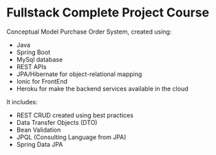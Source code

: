 # Fullstack Complete Project Course

Conceptual Model Purchase Order System, created using:

* Java
* Spring Boot
* MySql database
* REST APIs
* JPA/Hibernate for object-relational mapping
* Ionic for FrontEnd
* Heroku for make the backend services available in the cloud

It includes:
* REST CRUD created using best practices
* Data Transfer Objects (DTO)
* Bean Validation
* JPQL (Consulting Language from JPA)
* Spring Data JPA 

